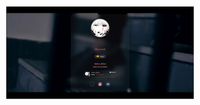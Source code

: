 [![My Website Preview](https://raw.githubusercontent.com/Daino-dot/Daino-dot/main/website-preview.png)]([https://yourusername.github.io](https://daino-dot.github.io/))
